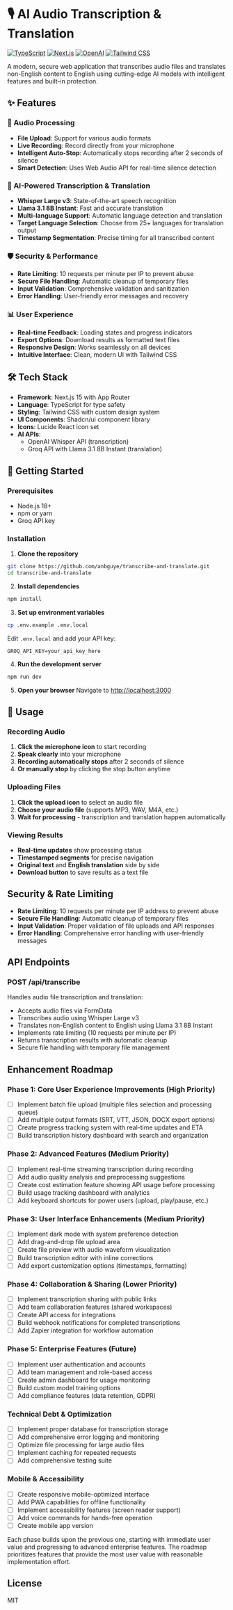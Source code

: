 # 🎙️ AI Audio Transcription & Translation

[![TypeScript](https://img.shields.io/badge/TypeScript-007ACC?style=flat&logo=typescript&logoColor=white)](https://www.typescriptlang.org/)
[![Next.js](https://img.shields.io/badge/Next.js-000000?style=flat&logo=next.js&logoColor=white)](https://nextjs.org/)
[![OpenAI](https://img.shields.io/badge/OpenAI-412991?style=flat&logo=openai&logoColor=white)](https://openai.com/)
[![Tailwind CSS](https://img.shields.io/badge/Tailwind_CSS-38B2AC?style=flat&logo=tailwind-css&logoColor=white)](https://tailwindcss.com/)

A modern, secure web application that transcribes audio files and translates non-English content to English using cutting-edge AI models with intelligent features and built-in protection.

## ✨ Features

### 🎵 Audio Processing
- **File Upload**: Support for various audio formats
- **Live Recording**: Record directly from your microphone
- **Intelligent Auto-Stop**: Automatically stops recording after 2 seconds of silence
- **Smart Detection**: Uses Web Audio API for real-time silence detection

### 🤖 AI-Powered Transcription & Translation
- **Whisper Large v3**: State-of-the-art speech recognition
- **Llama 3.1 8B Instant**: Fast and accurate translation
- **Multi-language Support**: Automatic language detection and translation
- **Target Language Selection**: Choose from 25+ languages for translation output
- **Timestamp Segmentation**: Precise timing for all transcribed content

### 🛡️ Security & Performance
- **Rate Limiting**: 10 requests per minute per IP to prevent abuse
- **Secure File Handling**: Automatic cleanup of temporary files
- **Input Validation**: Comprehensive validation and sanitization
- **Error Handling**: User-friendly error messages and recovery

### 📊 User Experience
- **Real-time Feedback**: Loading states and progress indicators
- **Export Options**: Download results as formatted text files
- **Responsive Design**: Works seamlessly on all devices
- **Intuitive Interface**: Clean, modern UI with Tailwind CSS

## 🛠️ Tech Stack

- **Framework**: Next.js 15 with App Router
- **Language**: TypeScript for type safety
- **Styling**: Tailwind CSS with custom design system
- **UI Components**: Shadcn/ui component library
- **Icons**: Lucide React icon set
- **AI APIs**:
  - OpenAI Whisper API (transcription)
  - Groq API with Llama 3.1 8B Instant (translation)

## 🚀 Getting Started

### Prerequisites
- Node.js 18+
- npm or yarn
- Groq API key

### Installation

1. **Clone the repository**
```bash
git clone https://github.com/anbguye/transcribe-and-translate.git
cd transcribe-and-translate
```

2. **Install dependencies**
```bash
npm install
```

3. **Set up environment variables**
```bash
cp .env.example .env.local
```

Edit `.env.local` and add your API key:
```env
GROQ_API_KEY=your_api_key_here
```

4. **Run the development server**
```bash
npm run dev
```

5. **Open your browser**
Navigate to [http://localhost:3000](http://localhost:3000)

## 📖 Usage

### Recording Audio
1. **Click the microphone icon** to start recording
2. **Speak clearly** into your microphone
3. **Recording automatically stops** after 2 seconds of silence
4. **Or manually stop** by clicking the stop button anytime

### Uploading Files
1. **Click the upload icon** to select an audio file
2. **Choose your audio file** (supports MP3, WAV, M4A, etc.)
3. **Wait for processing** - transcription and translation happen automatically

### Viewing Results
- **Real-time updates** show processing status
- **Timestamped segments** for precise navigation
- **Original text** and **English translation** side by side
- **Download button** to save results as a text file

## Security & Rate Limiting

- **Rate Limiting**: 10 requests per minute per IP address to prevent abuse
- **Secure File Handling**: Automatic cleanup of temporary files
- **Input Validation**: Proper validation of file uploads and API responses
- **Error Handling**: Comprehensive error handling with user-friendly messages

## API Endpoints

### POST /api/transcribe
Handles audio file transcription and translation:
- Accepts audio files via FormData
- Transcribes audio using Whisper Large v3
- Translates non-English content to English using Llama 3.1 8B Instant
- Implements rate limiting (10 requests per minute per IP)
- Returns transcription results with automatic cleanup
- Secure file handling with temporary file management

## Enhancement Roadmap

### Phase 1: Core User Experience Improvements (High Priority)
- [ ] Implement batch file upload (multiple files selection and processing queue)
- [ ] Add multiple output formats (SRT, VTT, JSON, DOCX export options)
- [ ] Create progress tracking system with real-time updates and ETA
- [ ] Build transcription history dashboard with search and organization

### Phase 2: Advanced Features (Medium Priority)
- [ ] Implement real-time streaming transcription during recording
- [ ] Add audio quality analysis and preprocessing suggestions
- [ ] Create cost estimation feature showing API usage before processing
- [ ] Build usage tracking dashboard with analytics
- [ ] Add keyboard shortcuts for power users (upload, play/pause, etc.)

### Phase 3: User Interface Enhancements (Medium Priority)
- [ ] Implement dark mode with system preference detection
- [ ] Add drag-and-drop file upload area
- [ ] Create file preview with audio waveform visualization
- [ ] Build transcription editor with inline corrections
- [ ] Add export customization options (timestamps, formatting)

### Phase 4: Collaboration & Sharing (Lower Priority)
- [ ] Implement transcription sharing with public links
- [ ] Add team collaboration features (shared workspaces)
- [ ] Create API access for integrations
- [ ] Build webhook notifications for completed transcriptions
- [ ] Add Zapier integration for workflow automation

### Phase 5: Enterprise Features (Future)
- [ ] Implement user authentication and accounts
- [ ] Add team management and role-based access
- [ ] Create admin dashboard for usage monitoring
- [ ] Build custom model training options
- [ ] Add compliance features (data retention, GDPR)

### Technical Debt & Optimization
- [ ] Implement proper database for transcription storage
- [ ] Add comprehensive error logging and monitoring
- [ ] Optimize file processing for large audio files
- [ ] Implement caching for repeated requests
- [ ] Add comprehensive testing suite

### Mobile & Accessibility
- [ ] Create responsive mobile-optimized interface
- [ ] Add PWA capabilities for offline functionality
- [ ] Implement accessibility features (screen reader support)
- [ ] Add voice commands for hands-free operation
- [ ] Create mobile app version

Each phase builds upon the previous one, starting with immediate user value and progressing to advanced enterprise features. The roadmap prioritizes features that provide the most user value with reasonable implementation effort.

## License

MIT
